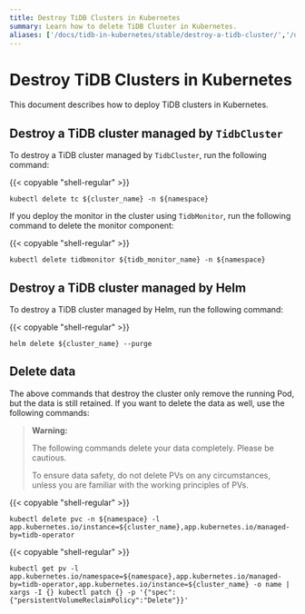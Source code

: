 ```yaml
---
title: Destroy TiDB Clusters in Kubernetes
summary: Learn how to delete TiDB Cluster in Kubernetes.
aliases: ['/docs/tidb-in-kubernetes/stable/destroy-a-tidb-cluster/','/docs/tidb-in-kubernetes/v1.1/destroy-a-tidb-cluster/']
---
```


# Destroy TiDB Clusters in Kubernetes

This document describes how to deploy TiDB clusters in Kubernetes.

## Destroy a TiDB cluster managed by `TidbCluster`

To destroy a TiDB cluster managed by `TidbCluster`, run the following command:

{{< copyable "shell-regular" >}}

```shell
kubectl delete tc ${cluster_name} -n ${namespace}
```

If you deploy the monitor in the cluster using `TidbMonitor`, run the following command to delete the monitor component:

{{< copyable "shell-regular" >}}

```shell
kubectl delete tidbmonitor ${tidb_monitor_name} -n ${namespace}
```

## Destroy a TiDB cluster managed by Helm

To destroy a TiDB cluster managed by Helm, run the following command:

{{< copyable "shell-regular" >}}

```shell
helm delete ${cluster_name} --purge
```

## Delete data

The above commands that destroy the cluster only remove the running Pod, but the data is still retained. If you want to delete the data as well, use the following commands:

> **Warning:**
>
> The following commands delete your data completely. Please be cautious.
>
> To ensure data safety, do not delete PVs on any circumstances, unless you are familiar with the working principles of PVs.

{{< copyable "shell-regular" >}}

```shell
kubectl delete pvc -n ${namespace} -l app.kubernetes.io/instance=${cluster_name},app.kubernetes.io/managed-by=tidb-operator
```

{{< copyable "shell-regular" >}}

```shell
kubectl get pv -l app.kubernetes.io/namespace=${namespace},app.kubernetes.io/managed-by=tidb-operator,app.kubernetes.io/instance=${cluster_name} -o name | xargs -I {} kubectl patch {} -p '{"spec":{"persistentVolumeReclaimPolicy":"Delete"}}'
```
